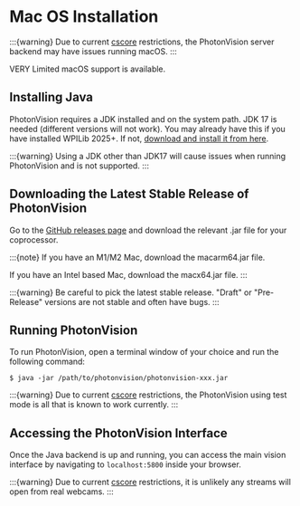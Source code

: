 # Mac OS Installation

:::{warning}
Due to current [cscore](https://github.com/wpilibsuite/allwpilib/tree/main/cscore) restrictions, the PhotonVision server backend may have issues running macOS.
:::

VERY Limited macOS support is available.

## Installing Java

PhotonVision requires a JDK installed and on the system path. JDK 17 is needed (different versions will not work). You may already have this if you have installed WPILib 2025+. If not, [download and install it from here](https://adoptium.net/temurin/releases?version=17).

:::{warning}
Using a JDK other than JDK17 will cause issues when running PhotonVision and is not supported.
:::

## Downloading the Latest Stable Release of PhotonVision

Go to the [GitHub releases page](https://github.com/PhotonVision/photonvision/releases) and download the relevant .jar file for your coprocessor.

:::{note}
If you have an M1/M2 Mac, download the macarm64.jar file.

If you have an Intel based Mac, download the macx64.jar file.
:::

:::{warning}
Be careful to pick the latest stable release. "Draft" or "Pre-Release" versions are not stable and often have bugs.
:::

## Running PhotonVision

To run PhotonVision, open a terminal window of your choice and run the following command:

```
$ java -jar /path/to/photonvision/photonvision-xxx.jar
```

:::{warning}
Due to current [cscore](https://github.com/wpilibsuite/allwpilib/tree/main/cscore) restrictions, the PhotonVision using test mode is all that is known to work currently.
:::

## Accessing the PhotonVision Interface

Once the Java backend is up and running, you can access the main vision interface by navigating to `localhost:5800` inside your browser.

:::{warning}
Due to current [cscore](https://github.com/wpilibsuite/allwpilib/tree/main/cscore) restrictions, it is unlikely any streams will open from real webcams.
:::
